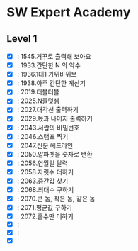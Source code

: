 # SW Expert Academy

## Level 1

- [x] : 1545.거꾸로 출력해 보아요
- [x] : 1933.간단한 N 의 약수
- [x] : 1936.1대1 가위바위보
- [x] : 1938.아주 간단한 계산기
- [x] : 2019.더블더블
- [x] : 2025.N줄덧셈
- [x] : 2027.대각선 출력하기
- [x] : 2029.몫과 나머지 출력하기
- [x] : 2043.서랍의 비밀번호
- [x] : 2046.스탬프 찍기
- [x] : 2047.신문 헤드라인
- [x] : 2050.알파벳을 숫자로 변환
- [x] : 2056.연월일 달력
- [x] : 2058.자릿수 더하기
- [x] : 2063.중간값 찾기
- [x] : 2068.최대수 구하기
- [x] : 2070.큰 놈, 작은 놈, 같은 놈
- [x] : 2071.평균값 구하기 
- [x] : 2072.홀수만 더하기
- [x] : 
- [x] : 
- [x] : 
